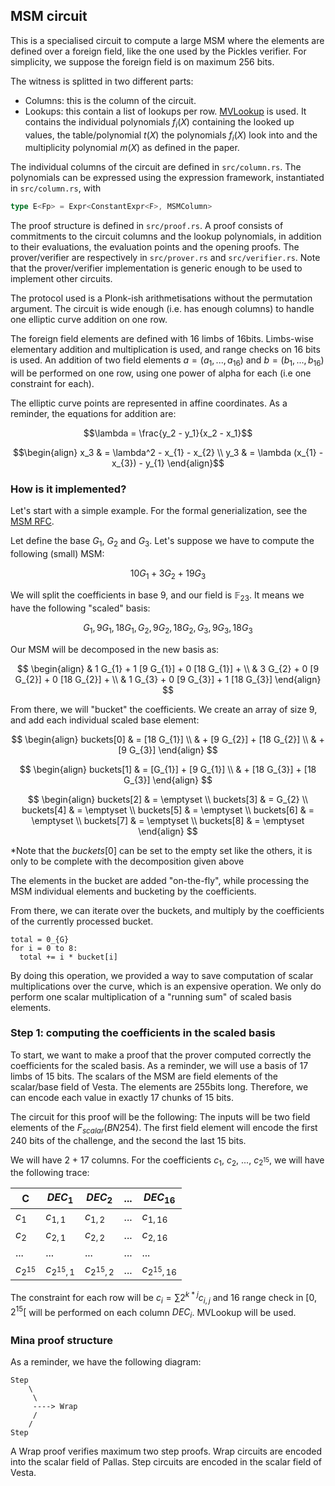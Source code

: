 ## MSM circuit

This is a specialised circuit to compute a large MSM where the elements are
defined over a foreign field, like the one used by the Pickles verifier.
For simplicity, we suppose the foreign field is on maximum 256 bits.

The witness is splitted in two different parts:
- Columns: this is the column of the circuit.
- Lookups: this contain a list of lookups per row.
  [MVLookup](https://eprint.iacr.org/2022/1530.pdf) is used. It contains
  the individual polynomials $f_i(X)$ containing the looked up values, the
  table/polynomial $t(X)$ the polynomials $f_i(X)$ look into and the
  multiplicity polynomial $m(X)$ as defined in the paper.

The individual columns of the circuit are defined in `src/column.rs`.
The polynomials can be expressed using the expression framework, instantiated in `src/column.rs`, with
```rust
type E<Fp> = Expr<ConstantExpr<F>, MSMColumn>
```

The proof structure is defined in `src/proof.rs`. A proof consists of
commitments to the circuit columns and the lookup polynomials, in addition to
their evaluations, the evaluation points and the opening proofs.
The prover/verifier are respectively in `src/prover.rs` and `src/verifier.rs`.
Note that the prover/verifier implementation is generic enough to be used to
implement other circuits.

The protocol used is a Plonk-ish arithmetisations without the permutation
argument. The circuit is wide enough (i.e. has enough
columns) to handle one elliptic curve addition on one row.

The foreign field elements are defined with 16 limbs of 16bits. Limbs-wise
elementary addition and multiplication is used, and range checks on 16 bits is
used.
An addition of two field elements $a = (a_{1}, ..., a_{16})$ and $b = (b_{1}, ...,
b_{16})$ will be performed on one row, using one power of alpha for each (i.e one
constraint for each).

The elliptic curve points are represented in affine coordinates.
As a reminder, the equations for addition are:

```math
\lambda = \frac{y_2 - y_1}{x_2 - x_1}
```

```math
\begin{align}
x_3 & = \lambda^2 - x_{1} - x_{2} \\
y_3 & = \lambda (x_{1} - x_{3}) - y_{1}
\end{align}
```


### How is it implemented?

Let's start with a simple example. For the formal generialization, see the [MSM RFC](https://github.com/o1-labs/rfcs/blob/msm/00XX-efficient-msms-for-non-native-pickles-verification.md).

Let define the base $G_{1}$, $G_{2}$ and $G_{3}$.
Let's suppose we have to compute the following (small) MSM:

$$
10 G_{1} + 3 G_{2} + 19 G_{3}
$$

We will split the coefficients in base 9, and our field is $\mathbb{F}_{23}$. It means we have the following "scaled" basis:

$$
G_{1}, 9 G_{1}, 18 G_{1}, G_{2}, 9 G_{2}, 18 G_{2}, G_{3}, 9 G_{3}, 18 G_{3}
$$

Our MSM will be decomposed in the new basis as:

$$
\begin{align}
& 1 G_{1} + 1 [9 G_{1}] + 0 [18 G_{1}] + \\
& 3 G_{2} + 0 [9 G_{2}] + 0 [18 G_{2}] + \\
& 1 G_{3} + 0 [9 G_{3}] + 1 [18 G_{3}]
\end{align}
$$

From there, we will "bucket" the coefficients. We create an array of size 9, and add each individual scaled base element:

$$
\begin{align}
buckets[0] & = [18 G_{1}] \\
           & + [9 G_{2}] + [18 G_{2}] \\
           & + [9 G_{3}]
\end{align}
$$

$$
\begin{align}
buckets[1] & = [G_{1}] + [9 G_{1}] \\
           & + [18 G_{3}] + [18 G_{3}]
\end{align}
$$

$$
\begin{align}
buckets[2] & = \emptyset \\
buckets[3] & = G_{2} \\
buckets[4] & = \emptyset \\
buckets[5] & = \emptyset \\
buckets[6] & = \emptyset \\
buckets[7] & = \emptyset \\
buckets[8] & = \emptyset
\end{align}
$$

*Note that the $buckets[0]$ can be set to the empty set like the others, it is
only to be complete with the decomposition given above

The elements in the bucket are added "on-the-fly", while processing the MSM
individual elements and bucketing by the coefficients.

From there, we can iterate over the buckets, and multiply by the coefficients of the currently processed bucket.

```
total = 0_{G}
for i = 0 to 8:
  total += i * bucket[i]
```

By doing this operation, we provided a way to save computation of scalar
multiplications over the curve, which is an expensive operation. We only do
perform one scalar multiplication of a "running sum" of scaled basis elements.


### Step 1: computing the coefficients in the scaled basis

To start, we want to make a proof that the prover computed correctly the
coefficients for the scaled basis. As a reminder, we will use a basis of 17
limbs of 15 bits.
The scalars of the MSM are field elements of the scalar/base field of Vesta.
The elements are 255bits long. Therefore, we can encode each value in exactly 17
chunks of 15 bits.

The circuit for this proof will be the following:
The inputs will be two field elements of the $F_{scalar}(BN254)$. The first
field element will encode the first 240 bits of the challenge, and the second
the last 15 bits.

We will have 2 + 17 columns.
For the coefficients $c_{1}$, $c_{2}$, ..., $c_{2^15}$, we will have the
following trace:

| C          | $DEC_{1}$         | $DEC_{2}$         | ... |   $DEC_{16}$      |
|-------     |------------       |------------       | --- | ------------      |
| $c_{1}$    |   $c_{1, 1}$      |   $c_{1, 2}$      | ... |   $c_{1, 16}$     |
| $c_{2}$    |   $c_{2, 1}$      |   $c_{2, 2}$      | ... |   $c_{2, 16}$     |
|  ...       |  ...              |   ...             | ... |    ...            |
| $c_{2^15}$ |   $c_{2^{15}, 1}$ |   $c_{2^{15}, 2}$ | ... |  $c_{2^{15}, 16}$ |

The constraint for each row will be $c_{i} = \sum 2^{k * j} c_{i, j}$ and 16
range check in $[0, 2^{15}[$ will be performed on each column $DEC_{i}$.
MVLookup will be used.

### Mina proof structure

As a reminder, we have the following diagram:


```
Step
    \
     \
     ----> Wrap
     /
    /
Step
```

A Wrap proof verifies maximum two step proofs.
Wrap circuits are encoded into the scalar field of Pallas.
Step circuits are encoded in the scalar field of Vesta.
